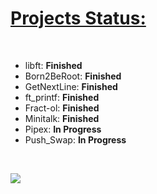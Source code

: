 <h1><u>Projects Status:</u></h1>
<br>
<ul>
  <li>libft: <b>Finished</b></li>
  <li>Born2BeRoot: <b>Finished</b></li>
  <li>GetNextLine: <b>Finished</b></li>
  <li>ft_printf: <b>Finished</b></li>
  <li>Fract-ol: <b>Finished</b></li>
  <li>Minitalk: <b>Finished</b></li>
  <li>Pipex: <b>In Progress</b></li>
  <li>Push_Swap: <b>In Progress</b></li>
</ul>
<br>

![](https://github.com/Winniexd/Campus19/blob/master/chika.gif)
